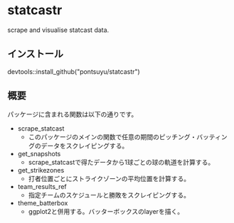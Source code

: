 # statcastr
scrape and visualise statcast data. 

## インストール
devtools::install_github("pontsuyu/statcastr")

## 概要
パッケージに含まれる関数は以下の通りです。

- scrape_statcast
  - このパッケージのメインの関数で任意の期間のピッチング・バッティングのデータをスクレイピングする。
- get_snapshots
  - scrape_statcastで得たデータから1球ごとの球の軌道を計算する。
- get_strikezones
  - 打者位置ごとにストライクゾーンの平均位置を計算する。
- team_results_ref
  - 指定チームのスケジュールと勝敗をスクレイピングする。
- theme_batterbox
  - ggplot2と併用する。バッターボックスのlayerを描く。
  
